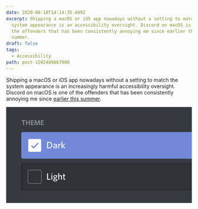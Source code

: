 ```yaml
---
date: 2020-06-18T14:14:35.499Z
excerpt: Shipping a macOS or iOS app nowadays without a setting to match the
  system appearance is an accessibility oversight. Discord on macOS is one of
  the offenders that has been consistently annoying me since earlier this
  summer.
draft: false
tags:
  - Accessibility
path: post-1592489667900
---
```

Shipping a macOS or iOS app nowadays without a setting to match the system appearance is an increasingly harmful accessibility oversight. Discord on macOS is one of the offenders that has been consistently annoying me since [earlier this summer](https://redalemeden.com/microblog/post-1589377531514).

![Discord appearance settings](assets/image-1592489667900.png "Discord apperance settings")